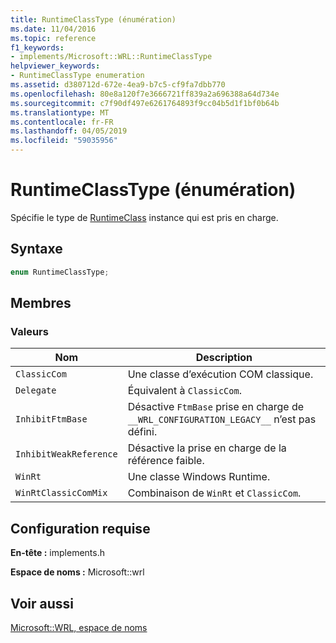 ```yaml
---
title: RuntimeClassType (énumération)
ms.date: 11/04/2016
ms.topic: reference
f1_keywords:
- implements/Microsoft::WRL::RuntimeClassType
helpviewer_keywords:
- RuntimeClassType enumeration
ms.assetid: d380712d-672e-4ea9-b7c5-cf9fa7dbb770
ms.openlocfilehash: 80e8a120f7e3666721ff839a2a696388a64d734e
ms.sourcegitcommit: c7f90df497e6261764893f9cc04b5d1f1bf0b64b
ms.translationtype: MT
ms.contentlocale: fr-FR
ms.lasthandoff: 04/05/2019
ms.locfileid: "59035956"
---
```

# <a name="runtimeclasstype-enumeration"></a>RuntimeClassType (énumération)

Spécifie le type de [RuntimeClass](runtimeclass-class.md) instance qui est pris en charge.

## <a name="syntax"></a>Syntaxe

```cpp
enum RuntimeClassType;
```

## <a name="members"></a>Membres

### <a name="values"></a>Valeurs

|Nom|Description|
|----------|-----------------|
|`ClassicCom`|Une classe d’exécution COM classique.|
|`Delegate`|Équivalent à `ClassicCom`.|
|`InhibitFtmBase`|Désactive `FtmBase` prise en charge de `__WRL_CONFIGURATION_LEGACY__` n’est pas défini.|
|`InhibitWeakReference`|Désactive la prise en charge de la référence faible.|
|`WinRt`|Une classe Windows Runtime.|
|`WinRtClassicComMix`|Combinaison de `WinRt` et `ClassicCom`.|

## <a name="requirements"></a>Configuration requise

**En-tête :** implements.h

**Espace de noms :** Microsoft::wrl

## <a name="see-also"></a>Voir aussi

[Microsoft::WRL, espace de noms](microsoft-wrl-namespace.md)